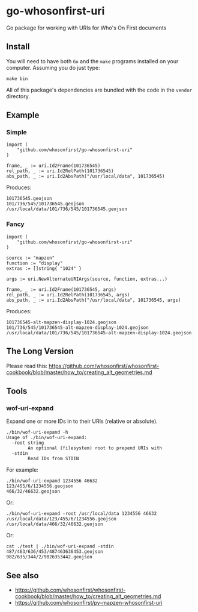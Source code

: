 # go-whosonfirst-uri

Go package for working with URIs for Who's On First documents

## Install

You will need to have both `Go` and the `make` programs installed on your computer. Assuming you do just type:

```
make bin
```

All of this package's dependencies are bundled with the code in the `vendor` directory.

## Example

### Simple

```
import (
	"github.com/whosonfirst/go-whosonfirst-uri"
)

fname, _ := uri.Id2Fname(101736545)
rel_path, _ := uri.Id2RelPath(101736545)
abs_path, _ := uri.Id2AbsPath("/usr/local/data", 101736545)
```

Produces:

```
101736545.geojson
101/736/545/101736545.geojson
/usr/local/data/101/736/545/101736545.geojson
```

### Fancy

```
import (
	"github.com/whosonfirst/go-whosonfirst-uri"
)

source := "mapzen"
function := "display"
extras := []string{ "1024" }

args := uri.NewAlternateURIArgs(source, function, extras...)

fname, _ := uri.Id2Fname(101736545, args)
rel_path, _ := uri.Id2RelPath(101736545, args)
abs_path, _ := uri.Id2AbsPath("/usr/local/data", 101736545, args)
```

Produces:

```
101736545-alt-mapzen-display-1024.geojson
101/736/545/101736545-alt-mapzen-display-1024.geojson
/usr/local/data/101/736/545/101736545-alt-mapzen-display-1024.geojson
```

## The Long Version

Please read this: https://github.com/whosonfirst/whosonfirst-cookbook/blob/master/how_to/creating_alt_geometries.md

## Tools

### wof-uri-expand

Expand one or more IDs in to their URIs (relative or absolute).

```
./bin/wof-uri-expand -h
Usage of ./bin/wof-uri-expand:
  -root string
    	An optional (filesystem) root to prepend URIs with
  -stdin
    	Read IDs from STDIN
```

For example:

```
./bin/wof-uri-expand 1234556 46632
123/455/6/1234556.geojson
466/32/46632.geojson
```

Or:

```
./bin/wof-uri-expand -root /usr/local/data 1234556 46632
/usr/local/data/123/455/6/1234556.geojson
/usr/local/data/466/32/46632.geojson
```

Or:

```
cat ./test | ./bin/wof-uri-expand -stdin
487/463/636/453/487463636453.geojson
982/635/344/2/9826353442.geojson
```

## See also

* https://github.com/whosonfirst/whosonfirst-cookbook/blob/master/how_to/creating_alt_geometries.md
* https://github.com/whosonfirst/py-mapzen-whosonfirst-uri
